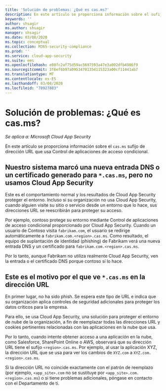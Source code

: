 ```yaml
---
title: 'Solución de problemas: ¿Qué es cas.ms?'
description: En este artículo se proporciona información sobre el sufijo cas.ms de la dirección URL que usa Control de aplicaciones de acceso condicional.
keywords: ''
author: shsagir
ms.author: shsagir
manager: shsagir
ms.date: 03/08/2020
ms.topic: conceptual
ms.collection: M365-security-compliance
ms.prod: ''
ms.service: cloud-app-security
ms.suite: ems
ms.openlocfilehash: e08fc2af75d59ac5697593a47e3a002dfb4986f9
ms.sourcegitcommit: 3f6ef6b97a0953470135d115323a00cf11441ab7
ms.translationtype: MT
ms.contentlocale: es-ES
ms.lasthandoff: 03/08/2020
ms.locfileid: "78927883"
---
```

# <a name="troubleshooting---what-is-casms"></a>Solución de problemas: ¿Qué es cas.ms?

*Se aplica a: Microsoft Cloud App Security*

En este artículo se proporciona información sobre el `cas.ms` sufijo de dirección URL que usa Control de aplicaciones de acceso condicional.

## <a name="our-system-flagged-a-new-dns-entry-or-generated-certificate-for-casms-but-we-dont-use-cloud-app-security"></a>Nuestro sistema marcó una nueva entrada DNS o un certificado generado para `*.cas.ms`, pero no usamos Cloud App Security

Este es el comportamiento normal y los resultados de Cloud App Security proteger el entorno. Incluso si su organización no usa Cloud App Security, cuando alguien visite su sitio o servicio desde un entorno que lo hace, sus direcciones URL se reescribirán para proteger su acceso.

Por ejemplo, contoso protege su entorno mediante Control de aplicaciones de acceso condicional proporcionado por Cloud App Security. Cuando un usuario de Contoso visita `fabrikam.com`, el usuario se redirige automáticamente a `fabrikam.com.<region>.cas.ms`. Como resultado, el equipo de suplantación de identidad (phishing) de Fabrikam verá una nueva entrada DNS y un certificado para `fabrikam.com.<region>.cas.ms`.

Por lo tanto, aunque Fabrikam no utiliza realmente Cloud App Security, ven la entrada o el certificado DNS porque contoso sí lo hace.

## <a name="heres-why-you-see-casms-in-your-url"></a>Este es el motivo por el que ve `*.cas.ms` en la dirección URL

En primer lugar, no ha sido phish. Se espera este tipo de URL e indica que su organización aplica controles de seguridad adicionales para proteger los datos críticos para la empresa.

Para ello, se usa Cloud App Security, una solución para proteger el entorno de nube de la organización, a fin de reemplazar todas las direcciones URL y cookies pertinentes relacionadas con las aplicaciones en la nube que usa.

Por lo tanto, cuando intente obtener acceso a una aplicación en la nube, como Salesforce, SharePoint Online o AWS, observará que su dirección URL tiene el sufijo `<region>.cas.ms`. Por ejemplo, al usar la aplicación XYZ, la dirección URL que se usa para ver los cambios de `XYZ.com` a `XYZ.com.<region>.cas.ms`.

Si la dirección URL no coincide exactamente con el patrón de reemplazo (por ejemplo, `<app_site>.com` no se sustituye por `<app_site>.com.<region>.cas.ms`) o si tiene problemas adicionales, póngase en contacto con el Departamento de ti.
